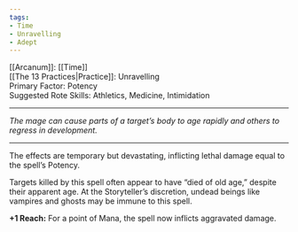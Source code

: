 ```yaml
---
tags:
- Time
- Unravelling
- Adept
---
```


[[Arcanum]]: [[Time]]\
[[The 13 Practices|Practice]]: Unravelling\
Primary Factor: Potency\
Suggested Rote Skills: Athletics, Medicine, Intimidation

---

_The mage can cause parts of a target’s body to age rapidly and others to regress in development._

---

The effects are temporary but devastating, inflicting lethal damage equal to the spell’s Potency.

Targets killed by this spell often appear to have “died of old age,” despite their apparent age. At the Storyteller’s discretion, undead beings like vampires and ghosts may be immune to this spell.

**+1 Reach:** For a point of Mana, the spell now inflicts aggravated damage.